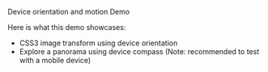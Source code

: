 Device orientation and motion Demo

Here is what this demo showcases:
 - CSS3 image transform using device orientation
 - Explore a panorama using device compass (Note: recommended to test with a mobile device)
